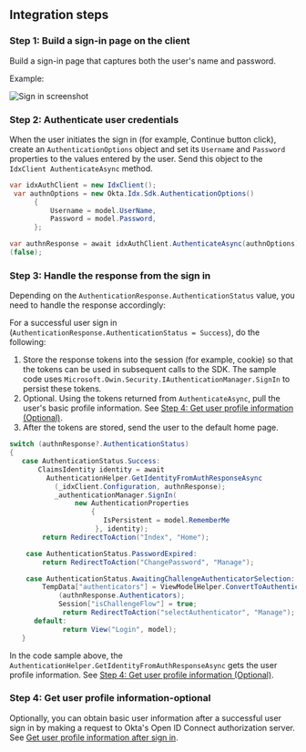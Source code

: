 ## Integration steps

### Step 1: Build a sign-in page on the client

Build a sign-in page that captures both the user's name and password.

Example:

<div class="common-image-format">

![Sign in screenshot](/img/oie-embedded-sdk/oie-embedded-sdk-use-case-simple-sign-on-screenshot-sign-in.png
 "Sign in screenshot")

</div>

### Step 2: Authenticate user credentials

When the user initiates the sign in (for example, Continue button click), create
an `AuthenticationOptions` object and set its `Username` and `Password`
properties to the values entered by the user. Send this object to the
`IdxClient AuthenticateAsync` method.

```csharp
var idxAuthClient = new IdxClient();
 var authnOptions = new Okta.Idx.Sdk.AuthenticationOptions()
      {
          Username = model.UserName,
          Password = model.Password,
      };

var authnResponse = await idxAuthClient.AuthenticateAsync(authnOptions).ConfigureAwait
(false);
```

### Step 3: Handle the response from the sign in

Depending on the `AuthenticationResponse.AuthenticationStatus` value, you need to handle the response accordingly:

For a successful user sign in
(`AuthenticationResponse.AuthenticationStatus = Success`), do the following:

1. Store the response tokens into the session (for example, cookie) so that the tokens can be used in
   subsequent calls to the SDK. The sample code uses
  `Microsoft.Owin.Security.IAuthenticationManager.SignIn` to persist these
   tokens.
1. Optional. Using the tokens returned from `AuthenticateAsync`, pull the user's basic profile information. See
   [Step 4: Get user profile information (Optional)](/docs/guides/oie-embedded-sdk-alternate-flows/aspnet/main/#get-user-profile-information-after-sign-in).
1. After the tokens are stored, send the user to the default home page.

```csharp
switch (authnResponse?.AuthenticationStatus)
{
   case AuthenticationStatus.Success:
       ClaimsIdentity identity = await
         AuthenticationHelper.GetIdentityFromAuthResponseAsync
           (_idxClient.Configuration, authnResponse);
           _authenticationManager.SignIn(
                new AuthenticationProperties
                    {
                       IsPersistent = model.RememberMe
                     }, identity);
        return RedirectToAction("Index", "Home");

    case AuthenticationStatus.PasswordExpired:
        return RedirectToAction("ChangePassword", "Manage");

    case AuthenticationStatus.AwaitingChallengeAuthenticatorSelection:
        TempData["authenticators"] = ViewModelHelper.ConvertToAuthenticatorViewModelList
            (authnResponse.Authenticators);
            Session["isChallengeFlow"] = true;
             return RedirectToAction("selectAuthenticator", "Manage");
      default:
             return View("Login", model);
   }

```

In the code sample above, the
`AuthenticationHelper.GetIdentityFromAuthResponseAsync` gets the user profile information. See
[Step 4: Get user profile information (Optional)](#step-4-get-user-profile-information-optional).

### Step 4: Get user profile information-optional

Optionally, you can obtain basic user information after a successful user
sign in by making a request to Okta's Open ID Connect authorization server. See [Get user profile information after sign in](/docs/guides/oie-embedded-sdk-alternate-flows/aspnet/main/#getuserprofileinfo).
